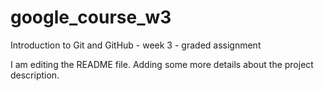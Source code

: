 # google_course_w3
Introduction to Git and GitHub - week 3 - graded assignment

I am editing the README file. Adding some more details about the project description.

